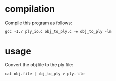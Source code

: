 # compilation

Compile this program as follows:

```
gcc -I./ ply_io.c obj_to_ply.c -o obj_to_ply -lm
```

# usage

Convert the obj file to the ply file:

```
cat obj.file | obj_to_ply > ply.file
```

